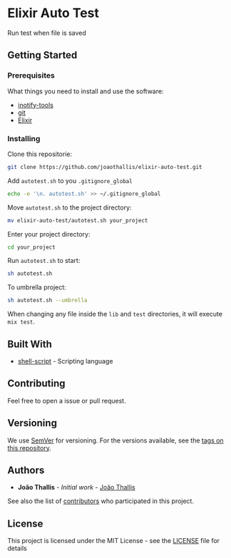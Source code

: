 # Elixir Auto Test

Run test when file is saved

## Getting Started

### Prerequisites

What things you need to install and use the software:

- [inotify-tools](https://github.com/rvoicilas/inotify-tools/wiki#getting)
- [git](https://git-scm.com/)
- [Elixir](https://elixir-lang.org/)

### Installing

Clone this repositorie:

```bash
git clone https://github.com/joaothallis/elixir-auto-test.git
```

Add `autotest.sh` to you `.gitignore_global`

```bash
echo -e '\n. autotest.sh' >> ~/.gitignore_global
```

Move `autotest.sh` to the project directory:

```bash
mv elixir-auto-test/autotest.sh your_project 
```

Enter your project directory:

```bash
cd your_project
```

Run `autotest.sh` to start:

```bash
sh autotest.sh
```

To umbrella project:

```bash
sh autotest.sh --umbrella
```

When changing any file inside the `lib` and `test` directories, it will execute `mix test`.

## Built With

* [shell-script](https://en.wikipedia.org/wiki/Shell_script) - Scripting language

## Contributing

Feel free to open a issue or pull request.

## Versioning

We use [SemVer](http://semver.org/) for versioning. For the versions available, see the [tags on this repository](https://github.com/joaothallis/auto-git/tags). 

## Authors

* **João Thallis** - *Initial work* - [João Thallis](https://joaothallis.github.io/)

See also the list of [contributors](https://github.com/joaothallis/elixir-auto-test/contributors) who participated in this project.

## License

This project is licensed under the MIT License - see the [LICENSE](LICENSE) file for details

